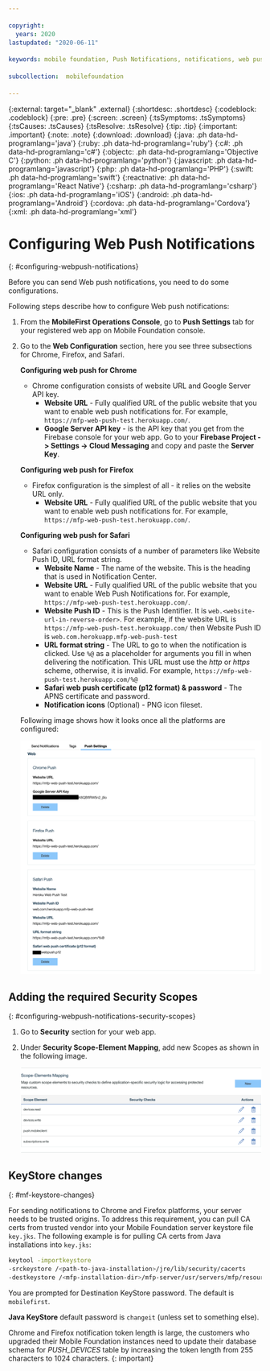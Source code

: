 ```yaml
---

copyright:
  years: 2020
lastupdated: "2020-06-11"

keywords: mobile foundation, Push Notifications, notifications, web push notification, configuring web push notifications

subcollection:  mobilefoundation

---
```


{:external: target="_blank" .external}
{:shortdesc: .shortdesc}
{:codeblock: .codeblock}
{:pre: .pre}
{:screen: .screen}
{:tsSymptoms: .tsSymptoms}
{:tsCauses: .tsCauses}
{:tsResolve: .tsResolve}
{:tip: .tip}
{:important: .important}
{:note: .note}
{:download: .download}
{:java: .ph data-hd-programlang='java'}
{:ruby: .ph data-hd-programlang='ruby'}
{:c#: .ph data-hd-programlang='c#'}
{:objectc: .ph data-hd-programlang='Objective C'}
{:python: .ph data-hd-programlang='python'}
{:javascript: .ph data-hd-programlang='javascript'}
{:php: .ph data-hd-programlang='PHP'}
{:swift: .ph data-hd-programlang='swift'}
{:reactnative: .ph data-hd-programlang='React Native'}
{:csharp: .ph data-hd-programlang='csharp'}
{:ios: .ph data-hd-programlang='iOS'}
{:android: .ph data-hd-programlang='Android'}
{:cordova: .ph data-hd-programlang='Cordova'}
{:xml: .ph data-hd-programlang='xml'}

# Configuring Web Push Notifications
{: #configuring-webpush-notifications}

Before you can send Web push notifications, you need to do some configurations.

Following steps describe how to configure Web push notifications:

1. From the **MobileFirst Operations Console**, go to **Push Settings** tab for your registered web app on Mobile Foundation console.
1. Go to the **Web Configuration** section, here you see three subsections for Chrome, Firefox, and Safari.

   **Configuring web push for Chrome**  

   * Chrome configuration consists of website URL and Google Server API key.
      - **Website URL** - Fully qualified URL of the public website that you want to enable web push notifications for. For example, `https://mfp-web-push-test.herokuapp.com/`.
      - **Google Server API key** - is the API key that you get from the Firebase console for your web app. Go to your **Firebase Project -> Settings -> Cloud Messaging** and copy and paste the **Server Key**.

   **Configuring web push for Firefox**  

   * Firefox configuration is the simplest of all - it relies on the website URL only.
      - **Website URL** - Fully qualified URL of the public website that you want to enable web push notifications for. For example, `https://mfp-web-push-test.herokuapp.com/`.

   **Configuring web push for Safari**  

   * Safari configuration consists of a number of parameters like Website Push ID, URL format string. 
      - **Website Name** - The name of the website. This is the heading that is used in Notification Center.
      - **Website URL** - Fully qualified URL of the public website that you want to enable Web Push Notifications for. For example, `https://mfp-web-push-test.herokuapp.com/`.
      - **Website Push ID** - This is the Push Identifier. It is `web.<website-url-in-reverse-order>`. For example, if the website URL is `https://mfp-web-push-test.herokuapp.com/` then Website Push ID is `web.com.herokuapp.mfp-web-push-test`
      - **URL format string** - The URL to go to when the notification is clicked. Use `%@` as a placeholder for arguments you fill in when delivering the notification. This URL must use the *http* or *https* scheme, otherwise, it is invalid. For example, `https://mfp-web-push-test.herokuapp.com/%@`
      - **Safari web push certificate (p12 format) & password** - The APNS certificate and password.
      - **Notification icons** (Optional) - PNG icon fileset.

   Following image shows how it looks once all the platforms are configured:

   ![Push Config](images/mf-wp-push-config.png "image shows how it looks once all the platforms are configured")

## Adding the required Security Scopes
{: #configuring-webpush-notifications-security-scopes}

1. Go to **Security** section for your web app.
1. Under **Security Scope-Element Mapping**, add new Scopes as shown in the following image.

   ![Security Scope](images/mf-wp-security-scope.png)

## KeyStore changes
{: #mf-keystore-changes}

For sending notifications to Chrome and Firefox platforms, your server needs to be trusted origins. To address this requirement, you can pull CA certs from trusted vendor into your Mobile Foundation server keystore file `key.jks`. The following example is for pulling CA certs from Java installations into `key.jks`:

```bash
keytool -importkeystore
-srckeystore /<path-to-java-installation>/jre/lib/security/cacerts
-destkeystore /<mfp-installation-dir>/mfp-server/usr/servers/mfp/resources/security/key.jks
```

You are prompted for Destination KeyStore password. The default is `mobilefirst`.

**Java KeyStore** default password is `changeit` (unless set to something else).

Chrome and Firefox notification token length is large, the customers who upgraded their Mobile Foundation instances need to update their database schema for *PUSH_DEVICES* table by increasing the token length from 255 characters to 1024 characters.
{: important}
